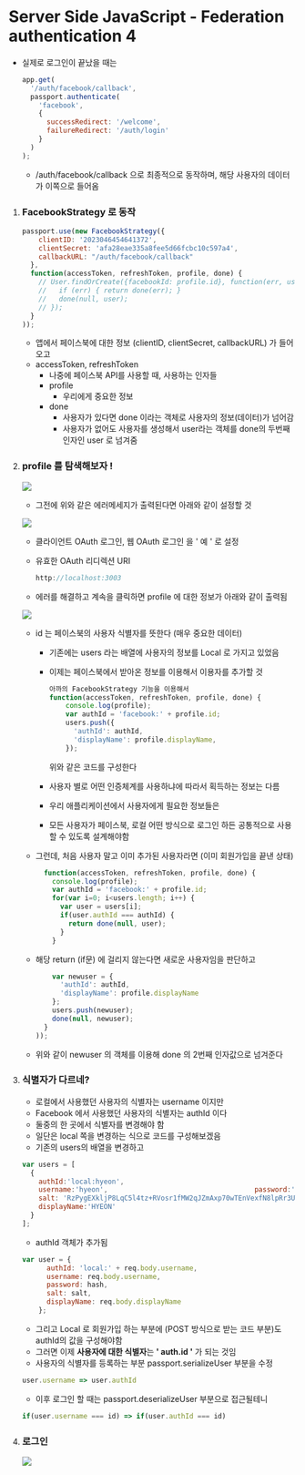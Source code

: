 # Server Side JavaScript - Federation authentication 4

- 실제로 로그인이 끝났을 때는

  ```js
  app.get(
    '/auth/facebook/callback',
    passport.authenticate(
      'facebook',
      {
        successRedirect: '/welcome',
        failureRedirect: '/auth/login'
      }
    )
  );
  ```

  - /auth/facebook/callback 으로 최종적으로 동작하며, 해당 사용자의 데이터가 이쪽으로 들어옴

1. ### FacebookStrategy 로 동작

   ```js
   passport.use(new FacebookStrategy({
       clientID: '2023046454641372',
       clientSecret: 'afa28eae335a8fee5d66fcbc10c597a4',
       callbackURL: "/auth/facebook/callback"
     },
     function(accessToken, refreshToken, profile, done) {
       // User.findOrCreate({facebookId: profile.id}, function(err, user) {
       //   if (err) { return done(err); }
       //   done(null, user);
       // });
     }
   ));
   ```

   - 앱에서 페이스북에 대한 정보 (clientID, clientSecret, callbackURL) 가 들어오고
   - accessToken, refreshToken
     - 나중에 페이스북 API를 사용할 때, 사용하는 인자들
     - profile
       - 우리에게 중요한 정보
     - done
       - 사용자가 있다면 done 이라는 객체로 사용자의 정보(데이터)가 넘어감
       - 사용자가 없어도 사용자를 생성해서 user라는 객체를 done의 두번째 인자인 user 로 넘겨줌

2. ### profile 를 탐색해보자 !

   ![](https://github.com/antaehyeon/WinterVacation_Project/blob/master/Image/%EC%8A%A4%ED%81%AC%EB%A6%B0%EC%83%B7%202018-01-09%20%EC%98%A4%ED%9B%84%2010.36.18.png)

   - 그전에 위와 같은 에러메세지가 출력된다면 아래와 같이 설정할 것

   ![](https://github.com/antaehyeon/WinterVacation_Project/blob/master/Image/%EC%8A%A4%ED%81%AC%EB%A6%B0%EC%83%B7%202018-01-09%20%EC%98%A4%ED%9B%84%2010.39.52.png)

   - 클라이언트 OAuth 로그인, 웹 OAuth 로그인 을 ' 예 ' 로 설정

   - 유효한 OAuth 리디렉션 URI

     ```js
     http://localhost:3003
     ```

   - 에러를 해결하고 계속을 클릭하면 profile 에 대한 정보가 아래와 같이 출력됨

   ![](https://github.com/antaehyeon/WinterVacation_Project/blob/master/Image/%EC%8A%A4%ED%81%AC%EB%A6%B0%EC%83%B7%202018-01-09%20%EC%98%A4%ED%9B%84%2010.43.07.png)

   - id 는 페이스북의 사용자 식별자를 뜻한다 (매우 중요한 데이터)

     - 기존에는 users 라는 배열에 사용자의 정보를 Local 로 가지고 있었음

     - 이제는 페이스북에서 받아온 정보를 이용해서 이용자를 추가할 것

       ```js
       아까의 FacebookStrategy 기능을 이용해서
       function(accessToken, refreshToken, profile, done) {
           console.log(profile);
           var authId = 'facebook:' + profile.id;
           users.push({
             'authId': authId,
             'displayName': profile.displayName,
           });
       ```

       위와 같은 코드를 구성한다

     - 사용자 별로 어떤 인증체계를 사용하냐에 따라서 획득하는 정보는 다름

     - 우리 애플리케이션에서 사용자에게 필요한 정보들은

     - 모든 사용자가 페이스북, 로컬 어떤 방식으로 로그인 하든 공통적으로 사용할 수 있도록 설계해야함

   - 그런데, 처음 사용자 말고 이미 추가된 사용자라면 (이미 회원가입을 끝낸 상태)

     ```js
       function(accessToken, refreshToken, profile, done) {
         console.log(profile);
         var authId = 'facebook:' + profile.id;
         for(var i=0; i<users.length; i++) {
           var user = users[i]; 
           if(user.authId === authId) {
             return done(null, user);
           }
         }
     ```

   - 해당 return (if문) 에 걸리지 않는다면 새로운 사용자임을 판단하고

     ```js
         var newuser = {
           'authId': authId,
           'displayName': profile.displayName
         };
         users.push(newuser);
         done(null, newuser);
       }
     ));
     ```

   - 위와 같이 newuser 의 객체를 이용해 done 의 2번째 인자값으로 넘겨준다

3. ### 식별자가 다르네?

   - 로컬에서 사용했던 사용자의 식별자는 username 이지만
   - Facebook 에서 사용했던 사용자의 식별자는 authId 이다
   - 둘중의 한 곳에서 식별자를 변경해야 함
   - 일단은 local 쪽을 변경하는 식으로 코드를 구성해보겠음
   - 기존의 users의 배열을 변경하고

   ```js
   var users = [
     {
       authId:'local:hyeon',
       username:'hyeon',    							    password:'tL9xX3mhlfbH0yU7f7ytgBXDE3baE4WN/WI3cs+dkHRvlEXFZkyvvMhpx3uFqgYMSF5TVYTKFhr49Vzf1I7oMjZ6ItMS7ZVtGROjXqfi4oyPmVZwCqcJdhGdtfsNfQAxrQ6CP26stKZWLSgAZwV8f2wIhqrpuzH4AwJh0vbXJW4=',
       salt: 'RzPygEXkljP8LqC5l4tz+RVosr1fMW2qJZmAxp70wTEnVexfN8lpRr3UTJ4d2mSyJHziV9j4TqWH69WKM9KiQw==',
       displayName:'HYEON'
     }
   ];
   ```

   - authId 객체가 추가됨

   ```js
   var user = {
         authId: 'local:' + req.body.username,
         username: req.body.username,
         password: hash,
         salt: salt,
         displayName: req.body.displayName
       };
   ```

   -  그리고 Local 로 회원가입 하는 부분에 (POST 방식으로 받는 코드 부분)도 authId의 값을 구성해야함
   - 그러면 이제 **사용자에 대한 식별자**는 **' auth.id '** 가 되는 것임
   - 사용자의 식별자를 등록하는 부분 passport.serializeUser 부분을 수정

   ```js
   user.username => user.authId
   ```

   - 이후 로그인 할 때는 passport.deserializeUser 부분으로 접근될테니

   ```js
   if(user.username === id) => if(user.authId === id)
   ```

4. ### 로그인

   ![](https://github.com/antaehyeon/WinterVacation_Project/blob/master/Image/%EC%8A%A4%ED%81%AC%EB%A6%B0%EC%83%B7%202018-01-09%20%EC%98%A4%ED%9B%84%2011.14.05.png)









